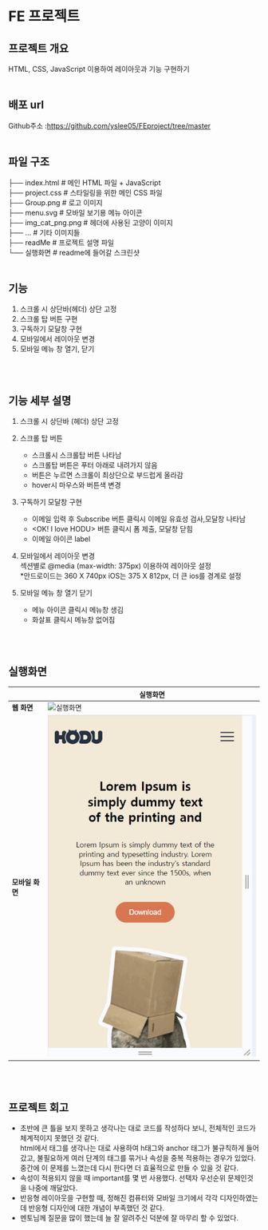 # FE 프로젝트
## 프로젝트 개요
HTML, CSS, JavaScript 이용하여 레이아웃과 기능 구현하기
 <br> <br> 

## 배포 url
Github주소 :https://github.com/yslee05/FEproject/tree/master
 <br> <br> 

## 파일 구조
├── index.html               # 메인 HTML 파일 + JavaScript  
├── project.css              # 스타일링을 위한 메인 CSS 파일  
├── Group.png            # 로고 이미지  
├── menu.svg             # 모바일 보기용 메뉴 아이콘  
├── img_cat_png.png      # 헤더에 사용된 고양이 이미지  
├── ...                  # 기타 이미지들  
├── readMe                    # 프로젝트 설명 파일  
└── 실행화면            #  readme에 들어갈 스크린샷
<br> <br> 

## 기능
1. 스크롤 시 상단바(헤더) 상단 고정
2. 스크롤 탑 버튼 구현
3. 구독하기 모달창 구현
4. 모바일에서 레이아웃 변경
5. 모바일 메뉴 창 열기, 닫기
   
<br> <br>  
## 기능 세부 설명
1. 스크롤 시 상단바 (헤더) 상단 고정 
 
2. 스크롤 탑 버튼
   - 스크롤시 스크롤탑 버튼 나타남     
   - 스크롤탑 버튼은 푸터 아래로 내려가지 않음      
   - 버튼은 누르면 스크롤이 최상단으로 부드럽게 올라감
   - hover시 마우스와 버튼색 변경
  
3. 구독하기 모달창 구현
   - 이메일 입력 후 Subscribe 버튼 클릭시 이메일 유효성 검사,모달창 나타남  
   - <OK! I love HODU> 버튼 클릭시 폼 제출, 모달창 닫힘
   - 이메일 아이콘 label

4. 모바일에서 레이아웃 변경    
   섹션별로 @media (max-width: 375px) 이용하여 레이아웃 설정   
   *안드로이드는 360 X 740px  iOS는 375 X 812px, 더 큰 ios를 경계로 설정

5. 모바일 메뉴 창 열기 닫기
   - 메뉴 아이콘 클릭시 메뉴창 생김
   - 화살표 클릭시 메뉴창 없어짐

<br> <br>  

## 실행화면
|                | 실행화면                                           |
|----------------|---------------------------------------------------|
| **웹 화면**    | ![실행화면](./실행화면/웹움짤.gif)                |  
| **모바일 화면**| ![실행화면](./실행화면/모바일움짤.gif)            |

     
<br> <br>      

## 프로젝트 회고
- 초반에 큰 틀을 보지 못하고 생각나는 대로 코드를 작성하다 보니, 전체적인 코드가 체계적이지 못했던 것 같다.   
html에서 태그를 생각나는 대로 사용하여 h태그와 anchor 태그가 불규칙하게 들어갔고, 불필요하게 여러 단계의 태그를 묶거나 속성을 중복 적용하는 경우가 있었다.   
중간에 이 문제를 느꼈는데 다시 한다면 더 효율적으로 만들 수 있을 것 같다.  
- 속성이 적용되지 않을 때 important를 몇 번 사용했다. 선택자 우선순위 문제인것을 나중에 깨달았다.  
- 반응형 레이아웃을 구현할 때, 정해진 컴퓨터와 모바일 크기에서 각각 디자인하였는데 반응형 디자인에 대한 개념이 부족했던 것 같다.
- 멘토님께 질문을 많이 했는데 늘 잘 알려주신 덕분에 잘 마무리 할 수 있었다.
<br> <br>      
<br> <br>      
<br> <br><br> <br>      
<br> <br>      <br> <br>      
<br> <br>      <br> <br>      
<br> <br>      

